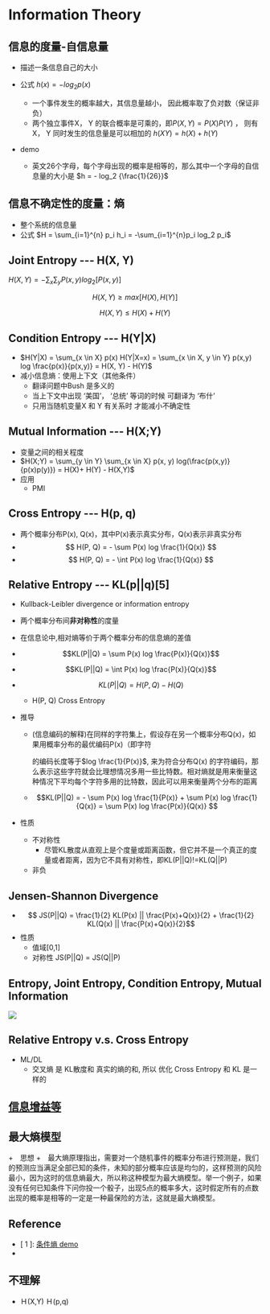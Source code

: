 # Information Theory
## 信息的度量-自信息量

+ 描述一条信息自己的大小

+ 公式 $h(x) = -log_2 p(x)$
  + 一个事件发生的概率越大，其信息量越小， 因此概率取了负对数（保证非负）
  + 两个独立事件X， Y 的联合概率是可乘的，即$P(X,Y) = P(X)P(Y)$ ， 则有X， Y 同时发生的信息量是可以相加的 $h(XY) = h(X) + h(Y)$
+ demo
  + 英文26个字母，每个字母出现的概率是相等的，那么其中一个字母的自信息量的大小是 $h = - log_2 {\frac{1}{26}}$

## 信息不确定性的度量：熵

+ 整个系统的信息量
+ 公式 $H = \sum_{i=1}^{n} p_i h_i = -\sum_{i=1}^{n}p_i log_2 p_i$ 

## Joint Entropy --- H(X, Y)

$H(X,Y) = - \sum_x \sum_y P(x,y)log_2[P(x,y)]$

$$H(X, Y)  \geq max [H(X), H(Y)] $$

$$H(X, Y)  \leq H(X) + H(Y) $$

## Condition Entropy --- H(Y|X)

+  $H(Y|X) = \sum_{x \in X} p(x) H(Y|X=x) = \sum_{x \in X, y \in Y} p(x,y) log \frac{p(x)}{p(x,y)} = H(X, Y) - H(Y)$
+ 减小信息熵：使用上下文（其他条件）
	- 翻译问题中Bush 是多义的
	- 当上下文中出现 ‘美国’， ‘总统’ 等词的时候 可翻译为 ‘布什’
	- 只用当随机变量X 和 Y 有关系时 才能减小不确定性

## Mutual Information --- H(X;Y)

+ 变量之间的相关程度
+ $H(X;Y) = \sum_{y \in Y} \sum_{x \in X} p(x, y) log(\frac{p(x,y)}{p(x)p(y)}) = H(X)+ H(Y) - H(X,Y)$
+ 应用
	+ PMI

## Cross Entropy --- H(p, q)

- 两个概率分布P(x), Q(x)，其中P(x)表示真实分布，Q(x)表示非真实分布
- $$ H(P, Q) = -  \sum P(x) log \frac{1}{Q(x)} $$
- $$ H(P, Q) = -  \int P(x) log \frac{1}{Q(x)} $$

## Relative Entropy --- KL(p||q)[5]

+  Kullback-Leibler divergence or  information entropy

+ 两个概率分布间**非对称性**的度量

+ 在信息论中,相对熵等价于两个概率分布的信息熵的差值

+ $$KL(P||Q) = \sum P(x) log \frac{P(x)}{Q(x)}$$

+  $$KL(P||Q) = \int P(x) log \frac{P(x)}{Q(x)}$$

+ $$ KL(P||Q) = H(P, Q) - H(Q)$$

	+ H(P, Q) Cross Entropy

+ 推导

	+ (信息编码的解释)在同样的字符集上，假设存在另一个概率分布Q(x)，如果用概率分布的最优编码P(x)（即字符

		的编码长度等于$log \frac{1}{P(x)}$, 来为符合分布Q(x) 的字符编码，那么表示这些字符就会比理想情况多用一些比特数。相对熵就是用来衡量这种情况下平均每个字符多用的比特数，因此可以用来衡量两个分布的距离

	+ $$KL(P||Q) = - \sum P(x) log \frac{1}{P(x)} + \sum P(x) log \frac{1}{Q(x)} = \sum P(x) log \frac{P(x)}{Q(x)} $$ 

+ 性质

	+ 不对称性
		+ 尽管KL散度从直观上是个度量或距离函数，但它并不是一个真正的度量或者距离，因为它不具有对称性，即KL(P||Q)!=KL(Q||P)
	+ 非负

 ## Jensen-Shannon Divergence

+ $$ JS(P||Q) = \frac{1}{2} KL(P(x) || \frac{P(x)+Q(x)}{2} +  \frac{1}{2} KL(Q(x) || \frac{P(x)+Q(x)}{2}$$
+ 性质
	+ 值域[0,1]
	+ 对称性 JS(P||Q) = JS(Q||P)

## Entropy, Joint Entropy, Condition Entropy, Mutual Information

![](https://ws3.sinaimg.cn/large/006tNc79ly1g25go84nwnj30ko0ekwf8.jpg)



## Relative Entropy v.s. Cross Entropy

+ ML/DL
	+ 交叉熵 是 KL散度和 真实的熵的和, 所以 优化 Cross Entropy 和 KL 是一样的

## [信息增益等](<https://github.com/Apollo2Mars/Algorithms-of-Artificial-Intelligence/blob/master/2-Ensemble-Learning/0-Decision-Tree.md>)

## 最大熵模型

+　思想
	+　最大熵原理指出，需要对一个随机事件的概率分布进行预测是，我们的预测应当满足全部已知的条件，未知的部分概率应该是均匀的，这样预测的风险最小，因为这时的信息熵最大，所以称这种模型为最大熵模型。举一个例子，如果没有任何已知条件下问你投一个骰子，出现5点的概率多大，这时假定所有的点数出现的概率是相等的一定是一种最保险的方法，这就是最大熵模型。

## Reference

+ [ 1 ]: [条件熵 demo](<https://zhuanlan.zhihu.com/p/26551798>)
+ [ 2 ]:[相对熵](<https://baike.baidu.com/item/%E7%9B%B8%E5%AF%B9%E7%86%B5/4233536?fr=aladdin>)

## 不理解

+ Ｈ(X,Y) Ｈ(p,q)

